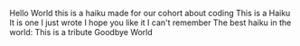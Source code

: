 Hello World
this is a haiku
made for our cohort
about coding
This is a Haiku
It is one I just wrote
I hope you like it
I can't remember
The best haiku in the world:
This is a tribute
Goodbye World
